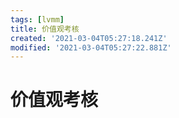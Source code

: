 ```yaml
---
tags: [lvmm]
title: 价值观考核
created: '2021-03-04T05:27:18.241Z'
modified: '2021-03-04T05:27:22.881Z'
---
```


# 价值观考核
